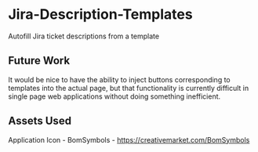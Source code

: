 # Jira-Description-Templates
Autofill Jira ticket descriptions from a template

## Future Work
It would be nice to have the ability to inject buttons corresponding to templates into the actual page, but that functionality is currently difficult in single page web applications without doing something inefficient.

## Assets Used
Application Icon - BomSymbols - https://creativemarket.com/BomSymbols
